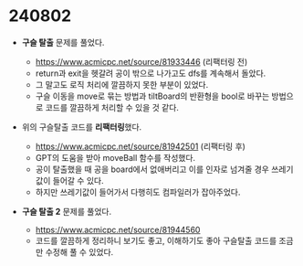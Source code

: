 # 240802

- **구슬 탈출** 문제를 풀었다.  
  - https://www.acmicpc.net/source/81933446 (리팩터링 전)
  - return과 exit을 헷갈려 공이 밖으로 나가고도 dfs를 계속해서 돌았다.
  - 그 말고도 로직 처리에 깔끔하지 못한 부분이 있었다.
  - 구슬 이동을 move로 묶는 방법과 tiltBoard의 반환형을 bool로 바꾸는 방법으로 코드를 깔끔하게 처리할 수 있을 것 같다.

- 위의 구슬탈출 코드를 **리팩터링**했다.
  - https://www.acmicpc.net/source/81942501 (리팩터링 후)
  - GPT의 도움을 받아 moveBall 함수를 작성했다.
  - 공이 탈출했을 때 공을 board에서 없애버리고 이를 인자로 넘겨줄 경우 쓰레기값이 들어갈 수 있다.
  - 하지만 쓰레기값이 들어가서 다행히도 컴파일러가 잡아주었다.
  
- **구슬 탈출 2** 문제를 풀었다.
  - https://www.acmicpc.net/source/81944560
  - 코드를 깔끔하게 정리하니 보기도 좋고, 이해하기도 좋아  구슬탈출 코드를 조금만 수정해 풀 수 있었다.